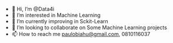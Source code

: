 - 👋 Hi, I’m @Data4i
- 👀 I’m interested in Machine Learning
- 🌱 I’m currently improving in Sckit-Learn
- 💞️ I’m looking to collaborate on Some Machine Learning projects
- 📫 How to reach me paulobiahu@gmail.com, 0810116037

<!---
Data4i/Data4i is a ✨ special ✨ repository because its `README.md` (this file) appears on your GitHub profile.
You can click the Preview link to take a look at your changes.
--->
